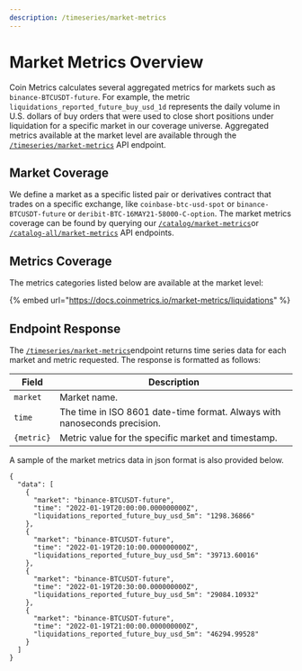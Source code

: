 ```yaml
---
description: /timeseries/market-metrics
---
```


# Market Metrics Overview

Coin Metrics calculates several aggregated metrics for markets such as `binance-BTCUSDT-future`. For example, the metric `liquidations_reported_future_buy_usd_1d` represents the daily volume in U.S. dollars of buy orders that were used to close short positions under liquidation for a specific market in our coverage universe. Aggregated metrics available at the market level are available through the [`/timeseries/market-metrics`](https://docs.coinmetrics.io/api/v4#operation/getTimeseriesMarketMetrics) API endpoint.

## Market Coverage

We define a market as a specific listed pair or derivatives contract that trades on a specific exchange, like `coinbase-btc-usd-spot` or `binance-BTCUSDT-future` or `deribit-BTC-16MAY21-58000-C-option`. The market metrics coverage can be found by querying our [`/catalog/market-metrics`](https://docs.coinmetrics.io/api/v4#operation/getCatalogMarketMetrics)or [`/catalog-all/market-metrics`](https://docs.coinmetrics.io/api/v4#operation/getCatalogAllMarketMetrics) API endpoints.

## Metrics Coverage

The metrics categories listed below are available at the market level:&#x20;

{% embed url="https://docs.coinmetrics.io/market-metrics/liquidations" %}

## Endpoint Response

The [`/timeseries/market-metrics`](https://docs.coinmetrics.io/api/v4#operation/getTimeseriesMarketMetrics)endpoint returns time series data for each market and metric requested.  The response is formatted as follows:

| Field      | Description                                                               |
| ---------- | ------------------------------------------------------------------------- |
| `market`   | Market name.                                                              |
| `time`     | The time in ISO 8601 date-time format. Always with nanoseconds precision. |
| `{metric}` | Metric value for the specific market and timestamp.                       |

A sample of the market metrics data in json format is also provided below.

```
{
  "data": [
    {
      "market": "binance-BTCUSDT-future",
      "time": "2022-01-19T20:00:00.000000000Z",
      "liquidations_reported_future_buy_usd_5m": "1298.36866"
    },
    {
      "market": "binance-BTCUSDT-future",
      "time": "2022-01-19T20:10:00.000000000Z",
      "liquidations_reported_future_buy_usd_5m": "39713.60016"
    },
    {
      "market": "binance-BTCUSDT-future",
      "time": "2022-01-19T20:30:00.000000000Z",
      "liquidations_reported_future_buy_usd_5m": "29084.10932"
    },
    {
      "market": "binance-BTCUSDT-future",
      "time": "2022-01-19T21:00:00.000000000Z",
      "liquidations_reported_future_buy_usd_5m": "46294.99528"
    }
  ]
}
```

